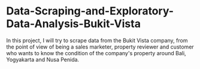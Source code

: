 # Data-Scraping-and-Exploratory-Data-Analysis-Bukit-Vista
In this project, I will try to scrape data from the Bukit Vista company, from the point of view of being a sales marketer, property reviewer and customer who wants to know the condition of the company's property around Bali, Yogyakarta and Nusa Penida.
